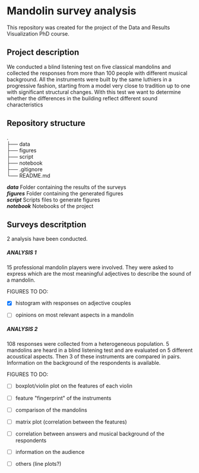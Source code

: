# Mandolin survey analysis

This repository was created for the project of the Data and Results Visualization PhD course.

## Project description

We conducted a blind listening test on five classical mandolins and collected the responses from more than 100 people with different musical background.
All the instruments were built by the same luthiers in a progressive fashion, starting from a model very close to tradition up to one with significant structural changes.
With this test we want to determine whether the differences in the building reflect different sound characteristics

## Repository structure

.<br />
├── data <br />
├── figures <br />
├── script <br />
├── notebook  <br />
├── .gitignore <br />
└── README.md


***data*** Folder containing the results of the surveys<br />
***figures*** Folder containing the generated figures<br />
***script*** Scripts files to generate figures<br />
***notebook*** Notebooks of the project

## Surveys descritption

2 analysis have been conducted. <br />

##### ANALYSIS 1
15 professional mandolin players were involved. They were asked to express which are the most meaningful adjectives to describe the sound of a mandolin.

FIGURES TO DO:
- [x] histogram with responses on adjective couples
- [ ] opinions on most relevant aspects in a mandolin


##### ANALYSIS 2
108 responses were collected from a heterogeneous population.
5 mandolins are heard in a blind listening test and are evaluated on 5 different acoustical aspects.
Then 3 of these instruments are compared in pairs.
Information on the background of the respondents is available.

FIGURES TO DO:
- [ ] boxplot/violin plot on the features of each violin
- [ ] feature "fingerprint" of the instruments
- [ ] comparison of the mandolins
- [ ] matrix plot (correlation between the features)
- [ ] correlation between answers and musical background of the respondents
- [ ] information on the audience
- [ ] others (line plots?)

